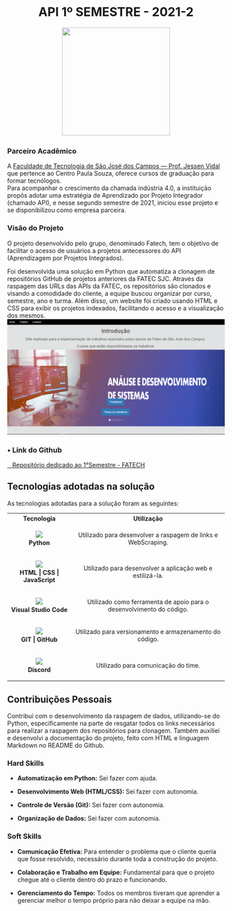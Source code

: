 <h1 align="center">API 1º SEMESTRE - 2021-2</h1>
<p align="center"><img src="https://avatars.githubusercontent.com/u/88987612?v=4" height="250" width="250"></p>

### Parceiro Acadêmico

A [Faculdade de Tecnologia de São José dos Campos — Prof. Jessen Vidal](https://fatecsjc-prd.azurewebsites.net/) que pertence ao Centro Paula Souza, oferece cursos de graduação para formar tecnólogos.  
Para acompanhar o crescimento da chamada indústria 4.0, a instituição propôs adotar uma estratégia de Aprendizado por Projeto Integrador (chamado API), e nesse segundo semestre de 2021, iniciou esse projeto e se disponibilizou como empresa parceira.

### Visão do Projeto

O projeto desenvolvido pelo grupo, denominado Fatech, tem o objetivo de facilitar o acesso de usuários a projetos antecessores do API (Aprendizagem por Projetos Integrados).

Foi desenvolvida uma solução em Python que automatiza a clonagem de repositórios GitHub de projetos anteriores da FATEC SJC. Através da raspagem das URLs das APIs da FATEC, os repositórios são clonados e visando a comodidade do cliente, a equipe buscou organizar por curso, semestre, ano e turma. Além disso, um website foi criado usando HTML e CSS para exibir os projetos indexados, facilitando o acesso e a visualização dos mesmos.
<img src="../img/imagem1semestre.png">

### • Link do Github

<a href="https://github.com/Grupo-4-Fatech/API-1Semestre" target="_blank"><span>&nbsp;&nbsp;&nbsp;</span><span>Repositório dedicado ao 1°Semestre - FATECH</span></a>

## Tecnologias adotadas na solução

As tecnologias adotadas para a solução foram as seguintes:  

<table>
    <tr>
        <th>Tecnologia</th>
        <th>Utilização</th>
    </tr>
    <tr>
        <td style="text-align:center">
            <p align="center">
                <img src="https://skillicons.dev/icons?i=py"> <br>
                <strong>Python</strong>
            </p>
        </td>
        <td style="text-align:center">
            Utilizado para desenvolver a raspagem de links e WebScraping.
        </td>
    </tr>
    <tr>
        <td style="text-align:center">
            <p align="center">
                <img src="https://skillicons.dev/icons?i=html,css,js" /> <br>
                  <strong>HTML | CSS | JavaScript </strong>
            </p>
        </td>
        <td style="text-align:center">
            Utilizado para desenvolver a aplicação web e estilizá-la.
        </td>
    </tr>
    <tr>
        <td style="text-align:center">
            <p align="center">
                <img src="https://skillicons.dev/icons?i=vscode"> <br>
                <strong>Visual Studio Code</strong>
            </p>
        </td>
        <td style="text-align:center">
            Utilizado como ferramenta de apoio para o desenvolvimento do código.
        </td>
    </tr>
    <tr>
        <td style="text-align:center">
            <p align="center">
                <img src="https://skillicons.dev/icons?i=git,github"> <br>
                <strong>GIT | GitHub </strong>
            </p>
        </td>
        <td style="text-align:center">
            Utilizado para versionamento e armazenamento do código.
        </td>
    </tr>
    <tr>
        <td style="text-align:center">
            <p align="center">
                <img src="https://skillicons.dev/icons?i=discord"> <br>
                <strong>Discord</strong>
            </p>
        </td>
        <td style="text-align:center">
            Utilizado para comunicação do time.
        </td>
    </tr>
</table>

## Contribuições Pessoais

Contribuí com o desenvolvimento da raspagem de dados, utilizando-se do Python, específicamente na parte de resgatar todos os links necessários para realizar a raspagem dos repositórios para clonagem. Também auxiliei e desenvolvi a documentação do projeto, feito com HTML e linguagem Markdown no README do Github.

### Hard Skills

- **Automatização em Python:** Sei fazer com ajuda.

- **Desenvolvimento Web (HTML/CSS):** Sei fazer com autonomia.

- **Controle de Versão (Git):** Sei fazer com autonomia.

- **Organização de Dados:** Sei fazer com autonomia.

### Soft Skills

- **Comunicação Efetiva:** Para entender o problema que o cliente queria que fosse resolvido, necessário durante toda a construção do projeto.

- **Colaboração e Trabalho em Equipe:** Fundamental para que o projeto chegue até o cliente dentro do prazo e funcionando.

- **Gerenciamento do Tempo:** Todos os membros tiveram que aprender a gerenciar melhor o tempo próprio para não deixar a equipe na mão.

